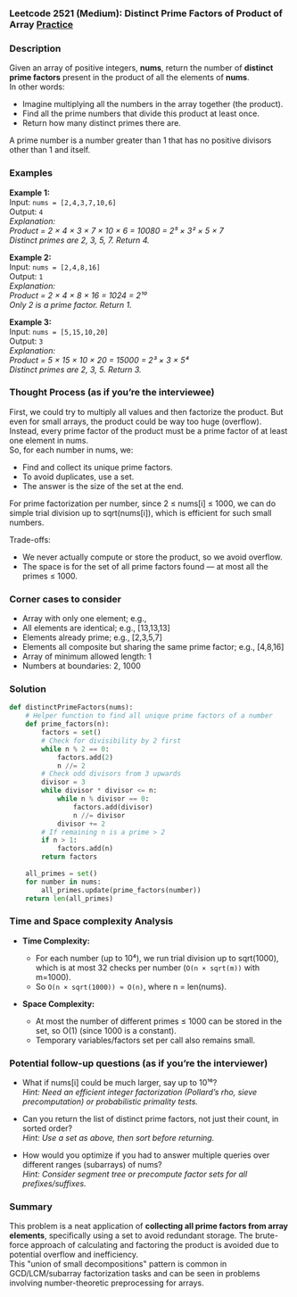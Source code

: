 ### Leetcode 2521 (Medium): Distinct Prime Factors of Product of Array [Practice](https://leetcode.com/problems/distinct-prime-factors-of-product-of-array)

### Description  
Given an array of positive integers, **nums**, return the number of **distinct prime factors** present in the product of all the elements of **nums**.  
In other words:  
- Imagine multiplying all the numbers in the array together (the product).
- Find all the prime numbers that divide this product at least once.
- Return how many distinct primes there are.

A prime number is a number greater than 1 that has no positive divisors other than 1 and itself.

### Examples  

**Example 1:**  
Input: `nums = [2,4,3,7,10,6]`  
Output: `4`  
*Explanation:  
Product = 2 × 4 × 3 × 7 × 10 × 6 = 10080 = 2⁵ × 3² × 5 × 7  
Distinct primes are 2, 3, 5, 7. Return 4.*

**Example 2:**  
Input: `nums = [2,4,8,16]`  
Output: `1`  
*Explanation:  
Product = 2 × 4 × 8 × 16 = 1024 = 2¹⁰  
Only 2 is a prime factor. Return 1.*

**Example 3:**  
Input: `nums = [5,15,10,20]`  
Output: `3`  
*Explanation:  
Product = 5 × 15 × 10 × 20 = 15000 = 2³ × 3 × 5⁴  
Distinct primes are 2, 3, 5. Return 3.*


### Thought Process (as if you’re the interviewee)  
First, we could try to multiply all values and then factorize the product. But even for small arrays, the product could be way too huge (overflow).  
Instead, every prime factor of the product must be a prime factor of at least one element in nums.  
So, for each number in nums, we:
- Find and collect its unique prime factors.
- To avoid duplicates, use a set.
- The answer is the size of the set at the end.

For prime factorization per number, since 2 ≤ nums[i] ≤ 1000, we can do simple trial division up to sqrt(nums[i]), which is efficient for such small numbers.

Trade-offs:
- We never actually compute or store the product, so we avoid overflow.
- The space is for the set of all prime factors found — at most all the primes ≤ 1000.

### Corner cases to consider  
- Array with only one element; e.g.,   
- All elements are identical; e.g., [13,13,13]
- Elements already prime; e.g., [2,3,5,7]
- Elements all composite but sharing the same prime factor; e.g., [4,8,16]
- Array of minimum allowed length: 1
- Numbers at boundaries: 2, 1000

### Solution

```python
def distinctPrimeFactors(nums):
    # Helper function to find all unique prime factors of a number
    def prime_factors(n):
        factors = set()
        # Check for divisibility by 2 first
        while n % 2 == 0:
            factors.add(2)
            n //= 2
        # Check odd divisors from 3 upwards
        divisor = 3
        while divisor * divisor <= n:
            while n % divisor == 0:
                factors.add(divisor)
                n //= divisor
            divisor += 2
        # If remaining n is a prime > 2
        if n > 1:
            factors.add(n)
        return factors
    
    all_primes = set()
    for number in nums:
        all_primes.update(prime_factors(number))
    return len(all_primes)
```

### Time and Space complexity Analysis  

- **Time Complexity:**  
  - For each number (up to 10⁴), we run trial division up to sqrt(1000), which is at most 32 checks per number (`O(n × sqrt(m))` with m=1000).
  - So `O(n × sqrt(1000)) ≈ O(n)`, where n = len(nums).

- **Space Complexity:**  
  - At most the number of different primes ≤ 1000 can be stored in the set, so O(1) (since 1000 is a constant).
  - Temporary variables/factors set per call also remains small.

### Potential follow-up questions (as if you’re the interviewer)  

- What if nums[i] could be much larger, say up to 10¹⁶?  
  *Hint: Need an efficient integer factorization (Pollard’s rho, sieve precomputation) or probabilistic primality tests.*

- Can you return the list of distinct prime factors, not just their count, in sorted order?  
  *Hint: Use a set as above, then sort before returning.*

- How would you optimize if you had to answer multiple queries over different ranges (subarrays) of nums?  
  *Hint: Consider segment tree or precompute factor sets for all prefixes/suffixes.*

### Summary
This problem is a neat application of **collecting all prime factors from array elements**, specifically using a set to avoid redundant storage. The brute-force approach of calculating and factoring the product is avoided due to potential overflow and inefficiency.  
This "union of small decompositions" pattern is common in GCD/LCM/subarray factorization tasks and can be seen in problems involving number-theoretic preprocessing for arrays.